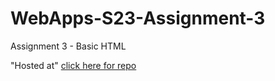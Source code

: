 # WebApps-S23-Assignment-3
Assignment 3 - Basic HTML

"Hosted at"
[click here for repo]( https://44-563-web-apps-s23.github.io/44563-webapps-assignment-3-JoyceLingam/ )

